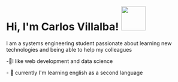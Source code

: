 
# Hi, I'm Carlos Villalba! <image src="https://media.giphy.com/media/Wj7lNjMNDxSmc/giphy.gif" width="65">


<p>I am a systems engineering student passionate about learning new technologies and being able to help my colleagues<p/>
  
<p>-🔭I like web development and data science</p>
<p>- 🌱 currently I'm learning english as a second language<p/>

